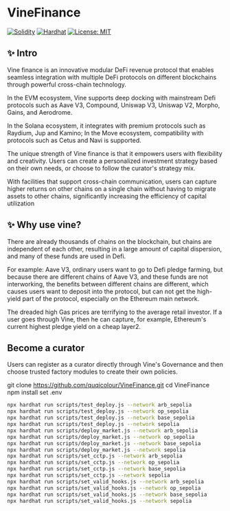 # VineFinance
[![Solidity](https://img.shields.io/badge/Solidity-0.8.20-blue)](https://soliditylang.org/)
[![Hardhat](https://img.shields.io/badge/Hardhat-2.12.0-yellow)](https://hardhat.org)
[![License: MIT](https://img.shields.io/badge/License-MIT-green.svg)](https://opensource.org/licenses/MIT)

## ✨ Intro
Vine finance is an innovative modular DeFi revenue protocol that enables seamless integration with multiple DeFi protocols on different blockchains through powerful cross-chain technology. 

In the EVM ecosystem, Vine supports deep docking with mainstream Defi protocols such as Aave V3, Compound, Uniswap V3, Uniswap V2, Morpho, Gains, and Aerodrome. 

In the Solana ecosystem, it integrates with premium protocols such as Raydium, Jup and Kamino; In the Move ecosystem, compatibility with protocols such as Cetus and Navi is supported.

The unique strength of Vine finance is that it empowers users with flexibility and creativity. Users can create a personalized investment strategy based on their own needs, or choose to follow the curator's strategy mix. 

With facilities that support cross-chain communication, users can capture higher returns on other chains on a single chain without having to migrate assets to other chains, significantly increasing the efficiency of capital utilization

## ✨ Why use vine?
There are already thousands of chains on the blockchain, but chains are independent of each other, resulting in a large amount of capital dispersion, and many of these funds are used in Defi. 

For example: Aave V3, ordinary users want to go to Defi pledge farming, but because there are different chains of Aave V3, and these funds are not interworking, the benefits between different chains are different, which causes users want to deposit into the protocol, but can not get the high-yield part of the protocol, especially on the Ethereum main network. 

The dreaded high Gas prices are terrifying to the average retail investor. If a user goes through Vine, then he can capture, for example, Ethereum's current highest pledge yield on a cheap layer2.

## Become a curator
Users can register as a curator directly through Vine's Governance and then choose trusted factory modules to create their own policies.

git clone https://github.com/quqicolour/VineFinance.git
cd VineFinance
npm install
set .env
```bash
npx hardhat run scripts/test_deploy.js --network arb_sepolia
npx hardhat run scripts/test_deploy.js --network op_sepolia
npx hardhat run scripts/test_deploy.js --network base_sepolia
npx hardhat run scripts/test_deploy.js --network sepolia
npx hardhat run scripts/deploy_market.js --network arb_sepolia
npx hardhat run scripts/deploy_market.js --network op_sepolia
npx hardhat run scripts/deploy_market.js --network base_sepolia
npx hardhat run scripts/deploy_market.js --network sepolia
npx hardhat run scripts/set_cctp.js --network arb_sepolia
npx hardhat run scripts/set_cctp.js --network op_sepolia
npx hardhat run scripts/set_cctp.js --network base_sepolia
npx hardhat run scripts/set_cctp.js --network sepolia
npx hardhat run scripts/set_valid_hooks.js --network arb_sepolia
npx hardhat run scripts/set_valid_hooks.js --network op_sepolia
npx hardhat run scripts/set_valid_hooks.js --network base_sepolia
npx hardhat run scripts/set_valid_hooks.js --network sepolia
```


